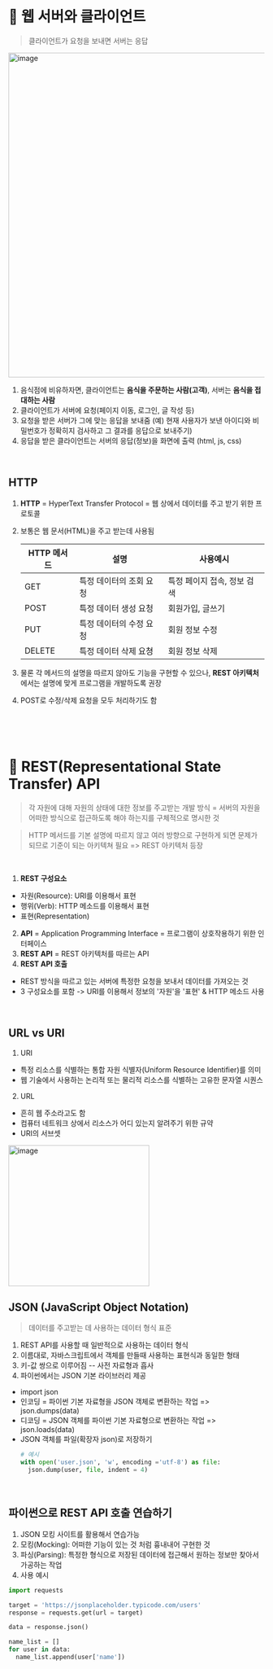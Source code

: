 # 🤝 웹 서버와 클라이언트
> 클라이언트가 요청을 보내면 서버는 응답
<img width="638" alt="image" src="https://user-images.githubusercontent.com/69742775/233348634-1804fc23-2f8a-4358-b679-5f77a0afc96a.png">
<br>


1. 음식점에 비유하자면, 클라이언트는 **음식을 주문하는 사람(고객)**, 서버는 **음식을 접대하는 사람**
2. 클라이언트가 서버에 요청(페이지 이동, 로그인, 글 작성 등) 
3. 요청을 받은 서버가 그에 맞는 응답을 보내줌 (예) 현재 사용자가 보낸 아이디와 비밀번호가 정확히지 검사하고 그 결과를 응답으로 보내주기)
4. 응답을 받은 클라이언트는 서버의 응답(정보)을 화면에 출력 (html, js, css)

<br>

## HTTP

1. **HTTP** = HyperText Transfer Protocol = 웹 상에서 데이터를 주고 받기 위한 프로토콜
2. 보통은 웹 문서(HTML)을 주고 받는데 사용됨

    | HTTP 메서드 | 설명 | 사용예시 |
    | --------- | -------| -------|
    | GET | 특정 데이터의 조회 요청 | 특정 페이지 접속, 정보 검색
    | POST | 특정 데이터 생성 요청 | 회원가입, 글쓰기
    | PUT | 특정 데이터의 수정 요청 | 회원 정보 수정
    | DELETE | 특정 데이터 삭제 요쳥 | 회원 정보 삭제 
3. 물론 각 메서드의 설명을 따르지 않아도 기능을 구현할 수 있으나, **REST 아키텍처**에서는 설명에 맞게 프로그램을 개발하도록 권장
4. POST로 수정/삭제 요청을 모두 처리하기도 함


<br><br><br>

# 🚀 REST(Representational State Transfer) API 

> 각 자원에 대해 자원의 상태에 대한 정보를 주고받는 개발 방식 = 서버의 자원을 어떠한 방식으로 접근하도록 해야 하는지를 구체적으로 명시한 것

> HTTP 메서드를 기본 설명에 따르지 않고 여러 방향으로 구현하게 되면 문제가 되므로 기준이 되는 아키텍쳐 필요 => REST 아키텍처 등장

<br>

1. **REST 구성요소**
  - 자원(Resource): URI를 이용해서 표현
  - 행위(Verb): HTTP 메소드를 이용해서 표현
  - 표현(Representation)
2. **API** = Application Programming Interface = 프로그램이 상호작용하기 위한 인터페이스
3. **REST API** = REST 아키텍처를 따르는 API
4. **REST API 호출**
  - REST 방식을 따르고 있는 서버에 특정한 요청을 보내서 데이터를 가져오는 것
  - 3 구성요소를 포함 -> URI를 이용해서 정보의 '자원'을 '표현' & HTTP 메소드 사용

<br>

## URL vs URI
1. URI
- 특정 리소스를 식별하는 통합 자원 식별자(Uniform Resource Identifier)를 의미
- 웹 기술에서 사용하는 논리적 또는 물리적 리소스를 식별하는 고유한 문자열 시퀀스
2. URL 
- 흔히 웹 주소라고도 함
- 컴퓨터 네트워크 상에서 리소스가 어디 있는지 알려주기 위한 규약 
- URI의 서브셋
<img width="277" alt="image" src="https://user-images.githubusercontent.com/69742775/233353587-2b97abb8-efe4-44fd-8e78-ac6b996d5460.png">

<br>

## JSON (JavaScript Object Notation)
> 데이터를 주고받는 데 사용하는 데이터 형식 표준

1. REST API를 사용할 때 일반적으로 사용하는 데이터 형식
2. 이름대로, 자바스크립트에서 객체를 만들때 사용하는 표현식과 동일한 형태
3. 키-값 쌍으로 이루어짐 -- 사전 자료형과 흡사
4. 파이썬에서는 JSON 기본 라이브러리 제공
- import json
- 인코딩 = 파이썬 기본 자료형을 JSON 객체로 변환하는 작업 => json.dumps(data)
- 디코딩 = JSON 객체를 파이썬 기본 자료형으로 변환하는 작업 => json.loads(data)
- JSON 객체를 파일(확장자 json)로 저장하기
  ```python
  # 예시
  with open('user.json', 'w', encoding ='utf-8') as file:
    json.dump(user, file, indent = 4)
  ```

<br>

## 파이썬으로 REST API 호출 연습하기

1. JSON 모킹 사이트를 활용해서 연습가능
2. 모킹(Mocking): 어떠한 기능이 있는 것 처럼 흉내내어 구현한 것
3. 파싱(Parsing): 특정한 형식으로 저장된 데이터에 접근해서 원하는 정보만 찾아서 가공하는 작업
4. 사용 예시
  ```python
  import requests
  
  target = 'https://jsonplaceholder.typicode.com/users'
  response = requests.get(url = target)
  
  data = response.json()
  
  name_list = []
  for user in data:
    name_list.append(user['name'])
  ```


<br><br>
